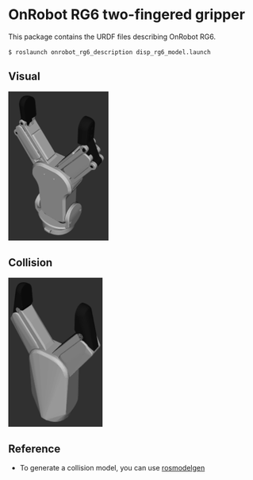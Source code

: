 # OnRobot RG6 two-fingered gripper

This package contains the URDF files describing OnRobot RG6.

```
$ roslaunch onrobot_rg6_description disp_rg6_model.launch 
```

## Visual
<img src="images/visual.png" height="300">  

## Collision
<img src="images/collision.png" height="300">  

## Reference
- To generate a collision model, you can use [rosmodelgen](https://github.com/takuya-ki/rosmodelgen)
